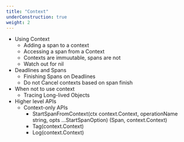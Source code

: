 ```yaml
---
title: "Context"
underConstruction: true
weight: 2
---
```


* Using Context
  * Adding a span to a context
  * Accessing a span from a Context
  * Contexts are immuutable, spans are not
  * Watch out for nil
* Deadlines and Spans
  * Finishing Spans on Deadlines
  * Do not Cancel contexts based on span finish
* When not to use context
  * Tracing Long-lived Objects
* Higher level APIs
  * Context-only APIs
    * StartSpanFromContext(ctx context.Context, operationName string, opts ...StartSpanOption) (Span, context.Context)
    * Tag(context.Context)
    * Log(context.Context)

